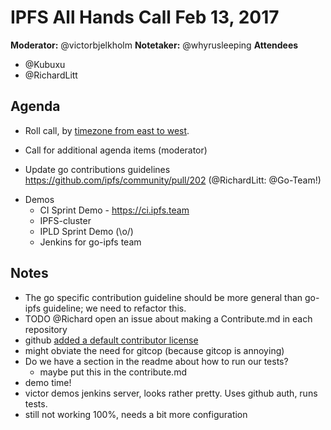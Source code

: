 # IPFS All Hands Call Feb 13, 2017

**Moderator:**  @victorbjelkholm
**Notetaker:**  @whyrusleeping
**Attendees** 
* @Kubuxu
* @RichardLitt


## Agenda

<!-- Ensure notetaker is present before you begin -->

- Roll call, by [timezone from east to west](../admin-guides/timezone-rollcall.md).
- Call for additional agenda items (moderator)

- Update go contributions guidelines https://github.com/ipfs/community/pull/202 (@RichardLitt: @Go-Team!)
<!-- Add items above this line. Use this format:
  - Item (@your_name: @target_audience)
-->

- Demos
  - CI Sprint Demo - https://ci.ipfs.team
  - IPFS-cluster
  - IPLD Sprint Demo (\o/)
  - Jenkins for go-ipfs team

<!-- After each call, it is the responsibility of the notetaker to save the last
version of the notes in a file in ipfs/pm/meeting-notes, by opening a branch and
submitting a PR. -->
 
## Notes

- The go specific contribution guideline should be more general than go-ipfs guideline; we need to refactor this.
- TODO @Richard open an issue about making a Contribute.md in each repository
- github [ added a default contributor license](https://github.com/blog/2314-new-github-terms-of-service)
- might obviate the need for gitcop (because gitcop is annoying)
- Do we have a section in the readme about how to run our tests?
    - maybe put this in the contribute.md
- demo time!
- victor demos jenkins server, looks rather pretty. Uses github auth, runs tests.
- still not working 100%, needs a bit more configuration


